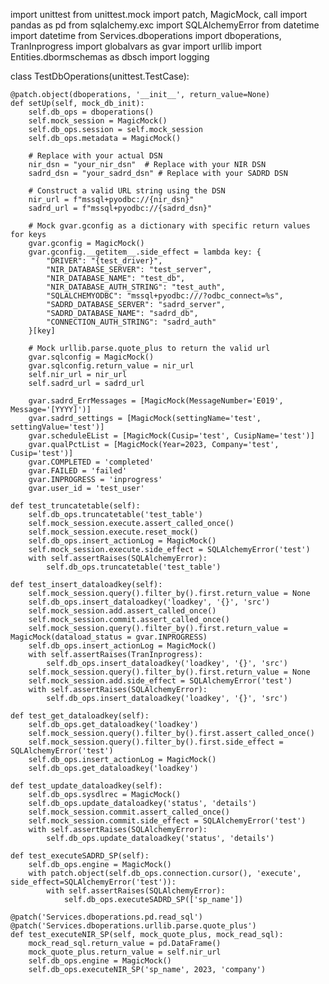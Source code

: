 import unittest
from unittest.mock import patch, MagicMock, call
import pandas as pd
from sqlalchemy.exc import SQLAlchemyError
from datetime import datetime
from Services.dboperations import dboperations, TranInprogress
import globalvars as gvar
import urllib
import Entities.dbormschemas as dbsch
import logging

class TestDbOperations(unittest.TestCase):

    @patch.object(dboperations, '__init__', return_value=None)
    def setUp(self, mock_db_init):
        self.db_ops = dboperations()
        self.mock_session = MagicMock()
        self.db_ops.session = self.mock_session
        self.db_ops.metadata = MagicMock()

        # Replace with your actual DSN
        nir_dsn = "your_nir_dsn"  # Replace with your NIR DSN
        sadrd_dsn = "your_sadrd_dsn" # Replace with your SADRD DSN

        # Construct a valid URL string using the DSN
        nir_url = f"mssql+pyodbc://{nir_dsn}"
        sadrd_url = f"mssql+pyodbc://{sadrd_dsn}"

        # Mock gvar.gconfig as a dictionary with specific return values for keys
        gvar.gconfig = MagicMock()
        gvar.gconfig.__getitem__.side_effect = lambda key: {
            "DRIVER": "{test_driver}",
            "NIR_DATABASE_SERVER": "test_server",
            "NIR_DATABASE_NAME": "test_db",
            "NIR_DATABASE_AUTH_STRING": "test_auth",
            "SQLALCHEMYODBC": "mssql+pyodbc:///?odbc_connect=%s",
            "SADRD_DATABASE_SERVER": "sadrd_server",
            "SADRD_DATABASE_NAME": "sadrd_db",
            "CONNECTION_AUTH_STRING": "sadrd_auth"
        }[key]

        # Mock urllib.parse.quote_plus to return the valid url
        gvar.sqlconfig = MagicMock()
        gvar.sqlconfig.return_value = nir_url
        self.nir_url = nir_url
        self.sadrd_url = sadrd_url

        gvar.sadrd_ErrMessages = [MagicMock(MessageNumber='E019', Message='[YYYY]')]
        gvar.sadrd_settings = [MagicMock(settingName='test', settingValue='test')]
        gvar.scheduleEList = [MagicMock(Cusip='test', CusipName='test')]
        gvar.qualPctList = [MagicMock(Year=2023, Company='test', Cusip='test')]
        gvar.COMPLETED = 'completed'
        gvar.FAILED = 'failed'
        gvar.INPROGRESS = 'inprogress'
        gvar.user_id = 'test_user'

    def test_truncatetable(self):
        self.db_ops.truncatetable('test_table')
        self.mock_session.execute.assert_called_once()
        self.mock_session.execute.reset_mock()
        self.db_ops.insert_actionLog = MagicMock()
        self.mock_session.execute.side_effect = SQLAlchemyError('test')
        with self.assertRaises(SQLAlchemyError):
            self.db_ops.truncatetable('test_table')

    def test_insert_dataloadkey(self):
        self.mock_session.query().filter_by().first.return_value = None
        self.db_ops.insert_dataloadkey('loadkey', '{}', 'src')
        self.mock_session.add.assert_called_once()
        self.mock_session.commit.assert_called_once()
        self.mock_session.query().filter_by().first.return_value = MagicMock(dataload_status = gvar.INPROGRESS)
        self.db_ops.insert_actionLog = MagicMock()
        with self.assertRaises(TranInprogress):
            self.db_ops.insert_dataloadkey('loadkey', '{}', 'src')
        self.mock_session.query().filter_by().first.return_value = None
        self.mock_session.add.side_effect = SQLAlchemyError('test')
        with self.assertRaises(SQLAlchemyError):
            self.db_ops.insert_dataloadkey('loadkey', '{}', 'src')

    def test_get_dataloadkey(self):
        self.db_ops.get_dataloadkey('loadkey')
        self.mock_session.query().filter_by().first.assert_called_once()
        self.mock_session.query().filter_by().first.side_effect = SQLAlchemyError('test')
        self.db_ops.insert_actionLog = MagicMock()
        self.db_ops.get_dataloadkey('loadkey')

    def test_update_dataloadkey(self):
        self.db_ops.sysdlrec = MagicMock()
        self.db_ops.update_dataloadkey('status', 'details')
        self.mock_session.commit.assert_called_once()
        self.mock_session.commit.side_effect = SQLAlchemyError('test')
        with self.assertRaises(SQLAlchemyError):
            self.db_ops.update_dataloadkey('status', 'details')

    def test_executeSADRD_SP(self):
        self.db_ops.engine = MagicMock()
        with patch.object(self.db_ops.connection.cursor(), 'execute', side_effect=SQLAlchemyError('test')):
            with self.assertRaises(SQLAlchemyError):
                self.db_ops.executeSADRD_SP(['sp_name'])

    @patch('Services.dboperations.pd.read_sql')
    @patch('Services.dboperations.urllib.parse.quote_plus')
    def test_executeNIR_SP(self, mock_quote_plus, mock_read_sql):
        mock_read_sql.return_value = pd.DataFrame()
        mock_quote_plus.return_value = self.nir_url
        self.db_ops.engine = MagicMock()
        self.db_ops.executeNIR_SP('sp_name', 2023, 'company')